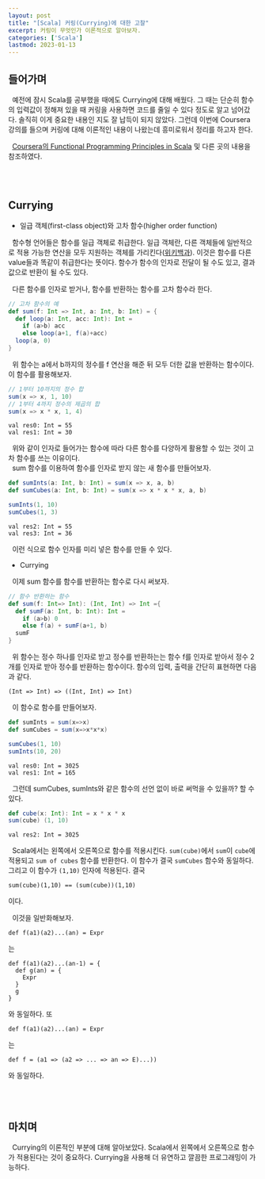 ```yaml
---
layout: post
title: "[Scala] 커링(Currying)에 대한 고찰"
excerpt: 커링이 무엇인가 이론적으로 알아보자.
categories: ['Scala']
lastmod: 2023-01-13
---
```


## 들어가며

&nbsp; 예전에 잠시 Scala를 공부했을 때에도 Currying에 대해 배웠다. 그 때는 단순히 함수의 입력값이 정해져 있을 때 커링을 사용하면 코드를 줄일 수 있다 정도로 알고 넘어갔다. 솔직히 이게 중요한 내용인 지도 잘 납득이 되지 않았다. 그런데 이번에 Coursera 강의를 들으며 커링에 대해 이론적인 내용이 나왔는데 흥미로워서 정리를 하고자 한다.

&nbsp; [Coursera의 Functional Programming Principles in Scala](https://www.coursera.org/learn/scala2-functional-programming) 및 다른 곳의 내용을 참조하였다.

<br/><br/>

## Currying

- 일급 객체(first-class object)와 고차 함수(higher order function)

&nbsp; 함수형 언어들은 함수를 일급 객체로 취급한다. 일급 객체란, 다른 객체들에 일반적으로 적용 가능한 연산을 모두 지원하는 객체를 가리킨다([위키백과](https://ko.wikipedia.org/wiki/%EC%9D%BC%EA%B8%89_%EA%B0%9D%EC%B2%B4)). 이것은 함수를 다른 value들과 똑같이 취급한다는 뜻이다. 함수가 함수의 인자로 전달이 될 수도 있고, 결과값으로 반환이 될 수도 있다.

&nbsp; 다른 함수를 인자로 받거나, 함수를 반환하는 함수를 고차 함수라 한다.

```scala
// 고차 함수의 예
def sum(f: Int => Int, a: Int, b: Int) = {
  def loop(a: Int, acc: Int): Int =
    if (a>b) acc
    else loop(a+1, f(a)+acc)
  loop(a, 0)
}
```

&nbsp; 위 함수는 a에서 b까지의 정수를 f 연산을 해준 뒤 모두 더한 값을 반환하는 함수이다. 이 함수를 활용해보자.

```scala
// 1부터 10까지의 정수 합
sum(x => x, 1, 10)
// 1부터 4까지 정수의 제곱의 합
sum(x => x * x, 1, 4)
```

```
val res0: Int = 55
val res1: Int = 30
```

&nbsp; 위와 같이 인자로 들어가는 함수에 따라 다른 함수를 다양하게 활용할 수 있는 것이 고차 함수를 쓰는 이유이다.  
&nbsp; sum 함수를 이용하여 함수를 인자로 받지 않는 새 함수를 만들어보자.

```scala
def sumInts(a: Int, b: Int) = sum(x => x, a, b)
def sumCubes(a: Int, b: Int) = sum(x => x * x * x, a, b)

sumInts(1, 10)
sumCubes(1, 3)
```

```
val res2: Int = 55
val res3: Int = 36
```

&nbsp; 이런 식으로 함수 인자를 미리 넣은 함수를 만들 수 있다.

- Currying

&nbsp; 이제 sum 함수를 함수를 반환하는 함수로 다시 써보자.

```scala
// 함수 반환하는 함수
def sum(f: Int=> Int): (Int, Int) => Int ={
  def sumF(a: Int, b: Int): Int =
    if (a>b) 0
    else f(a) + sumF(a+1, b)
  sumF
}
```

&nbsp; 위 함수는 정수 하나를 인자로 받고 정수를 반환하는는 함수 f를 인자로 받아서 정수 2개를 인자로 받아 정수를 반환하는 함수이다. 함수의 입력, 출력을 간단히 표현하면 다음과 같다.

    (Int => Int) => ((Int, Int) => Int)

&nbsp; 이 함수로 함수를 만들어보자.

```scala
def sumInts = sum(x=>x)
def sumCubes = sum(x=>x*x*x)

sumCubes(1, 10)
sumInts(10, 20)
```

```
val res0: Int = 3025
val res1: Int = 165
```

&nbsp; 그런데 sumCubes, sumInts와 같은 함수의 선언 없이 바로 써먹을 수 있을까? 할 수 있다.

```scala
def cube(x: Int): Int = x * x * x
sum(cube) (1, 10)
```

```
val res2: Int = 3025
```

&nbsp; Scala에서는 왼쪽에서 오른쪽으로 함수를 적용시킨다. `sum(cube)`에서 `sum`이 `cube`에 적용되고 `sum of cubes` 함수를 반환한다. 이 함수가 결국 `sumCubes` 함수와 동일하다. 그리고 이 함수가 `(1,10)` 인자에 적용된다. 결국

```
sum(cube)(1,10) == (sum(cube))(1,10)
```

이다.

&nbsp; 이것을 일반화해보자.

    def f(a1)(a2)...(an) = Expr

는

    def f(a1)(a2)...(an-1) = {
      def g(an) = {
        Expr
      }
      g
    }

와 동일하다. 또

    def f(a1)(a2)...(an) = Expr

는

    def f = (a1 => (a2 => ... => an => E)...))

와 동일하다.

<br/><br/>

## 마치며

&nbsp; Currying의 이론적인 부분에 대해 알아보았다. Scala에서 왼쪽에서 오른쪽으로 함수가 적용된다는 것이 중요하다. Currying을 사용해 더 유연하고 깔끔한 프로그래밍이 가능하다.
